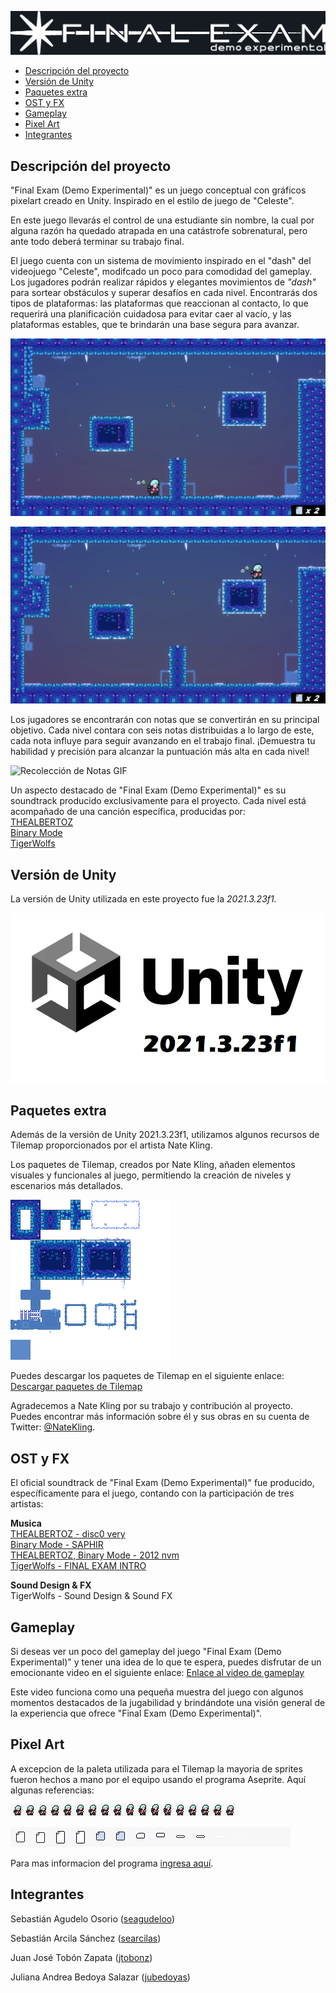 ![Final Exam (Demo Experimental)](https://github.com/searcilas/recursos/blob/3f8028b07a22beb31f9a43801b824d06f29eeab3/img6.png)

- [Descripción del proyecto](#descripción-del-proyecto)
- [Versión de Unity](#versión-de-unity)
- [Paquetes extra](#paquetes-extra)
- [OST y FX](#ost-y-fx)
- [Gameplay](#gameplay)
- [Pixel Art](#pixel-art)
- [Integrantes](#integrantes)
  
## **Descripción del proyecto**

"Final Exam (Demo Experimental)" es un juego conceptual con gráficos pixelart creado en Unity. Inspirado en el estilo de juego de "Celeste".

En este juego llevarás el control de una estudiante sin nombre, la cual por alguna razón ha quedado atrapada en una catástrofe sobrenatural, pero ante todo deberá terminar su trabajo final.

El juego cuenta con un sistema de movimiento inspirado en el "dash" del videojuego "Celeste", modifcado un poco para comodidad del gameplay. Los jugadores podrán realizar rápidos y elegantes movimientos de *"dash"* para sortear obstáculos y superar desafíos en cada nivel. Encontrarás dos tipos de plataformas: las plataformas que reaccionan al contacto, lo que requerirá una planificación cuidadosa para evitar caer al vacío, y las plataformas estables, que te brindarán una base segura para avanzar.

![Dash GIF](https://github.com/searcilas/recursos/blob/49f04679f043b1b862dc1b735e2c2930f72f8678/gif1.gif)

![Sistema de Pantallas GIF](https://github.com/searcilas/recursos/blob/0f802a35e11fce488e610d788a9b9e6902dc0797/gif2.gif)

Los jugadores se encontrarán con notas que se convertirán en su principal objetivo. Cada nivel contara con seis notas distribuidas a lo largo de este, cada nota influye para seguir avanzando en el trabajo final. ¡Demuestra tu habilidad y precisión para alcanzar la puntuación más alta en cada nivel!

![Recolección de Notas GIF](https://github.com/searcilas/recursos/blob/0f802a35e11fce488e610d788a9b9e6902dc0797/gif3.gif)

Un aspecto destacado de "Final Exam (Demo Experimental)" es su soundtrack producido exclusivamente para el proyecto. Cada nivel está acompañado de una canción específica, producidas por:  
[THEALBERTOZ](https://linktr.ee/thealbertoz)  
[Binary Mode](https://soundcloud.com/binary-mode)  
[TigerWolfs](https://tigerwolfs.carrd.co)

## **Versión de Unity**
La versión de Unity utilizada en este proyecto fue la *2021.3.23f1.*

![Unity Version](https://github.com/searcilas/recursos/blob/6b062e654de02395f1e5249b0e88794274f7485e/img2.png)

## **Paquetes extra**
Además de la versión de Unity 2021.3.23f1, utilizamos algunos recursos de Tilemap proporcionados por el artista Nate Kling.

Los paquetes de Tilemap, creados por Nate Kling, añaden elementos visuales y funcionales al juego, permitiendo la creación de niveles y escenarios más detallados.

![Imagen de Tilemap](https://github.com/searcilas/recursos/blob/4a39834be98db64b66663e5c8d94c3c06b3fb8b0/img1.png)

Puedes descargar los paquetes de Tilemap en el siguiente enlace: [Descargar paquetes de Tilemap](https://drive.google.com/file/d/1hNrC1vZqzQ7fjO3Q1qFxWe0PERl8dXDs/view)

Agradecemos a Nate Kling por su trabajo y contribución al proyecto. Puedes encontrar más información sobre él y sus obras en su cuenta de Twitter: [@NateKling](https://twitter.com/NateKling).

## **OST y FX**
El oficial soundtrack de "Final Exam (Demo Experimental)" fue producido, específicamente para el juego, contando con la participación de tres artistas:  

**Musica**  
[THEALBERTOZ - disc0 very](https://youtu.be/PxofIu8mxkY)  
[Binary Mode - SAPHIR](https://youtu.be/mzjbLvvnBiQ)  
[THEALBERTOZ, Binary Mode - 2012 nvm](https://youtu.be/TERoUhY_VwU)  
[TigerWolfs - FINAL EXAM INTRO](https://youtu.be/SEmymRZQp9c)
  
**Sound Design & FX**  
TigerWolfs - Sound Design & Sound FX  

## **Gameplay**
Si deseas ver un poco del gameplay del juego "Final Exam (Demo Experimental)" y tener una idea de lo que te espera, puedes disfrutar de un emocionante video en el siguiente enlace: [Enlace al video de gameplay](https://www.youtube.com/watch?v=zyAvYdG2Tfk)

Este video funciona como una pequeña muestra del juego con algunos momentos destacados de la jugabilidad y brindándote una visión general de la experiencia que ofrece "Final Exam (Demo Experimental)".

## **Pixel Art**
A excepcion de la paleta utilizada para el Tilemap la mayoria de sprites fueron hechos a mano por el equipo usando el programa Aseprite. Aquí algunas referencias:

![Referencia 1](https://github.com/searcilas/recursos/blob/03eefe624fa54b8106a7c7f0973bba2eb52b3477/img3.jpeg)

![Referencia 2](https://github.com/searcilas/recursos/blob/03eefe624fa54b8106a7c7f0973bba2eb52b3477/img4.jpeg)

Para mas informacion del programa [ingresa aquí](https://www.aseprite.org).

## **Integrantes**
Sebastián Agudelo Osorio ([seagudeloo](mailto:seagudeloo@unal.edu.co))

Sebastián Arcila Sánchez ([searcilas](mailto:searcilas@unal.edu.co))

Juan José Tobón Zapata ([jtobonz](mailto:jtobonz@unal.edu.co))

Juliana Andrea Bedoya Salazar ([jubedoyas](mailto:jubedoyas@unal.edu.co))

